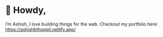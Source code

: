 # 👋 Howdy, 

I’m Ashish, I love building things for the web. Checkout my portfolio here: https://ashishbthoppil.netlify.app/ 

<!---
ashishthoppil/ashishthoppil is a ✨ special ✨ repository because its `README.md` (this file) appears on your GitHub profile.
You can click the Preview link to take a look at your changes.
--->
